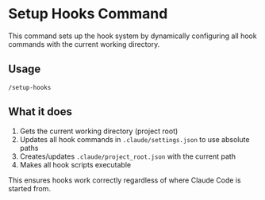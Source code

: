 # Setup Hooks Command

This command sets up the hook system by dynamically configuring all hook commands with the current working directory.

## Usage
```
/setup-hooks
```

## What it does
1. Gets the current working directory (project root)
2. Updates all hook commands in `.claude/settings.json` to use absolute paths
3. Creates/updates `.claude/project_root.json` with the current path
4. Makes all hook scripts executable

This ensures hooks work correctly regardless of where Claude Code is started from.